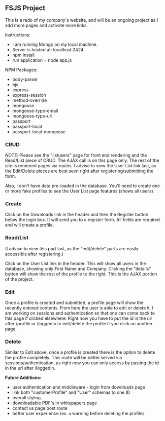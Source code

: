## FSJS Project

This is a redo of my company's website, and
will be an ongoing project as I add more pages and activate more links.

Instructions:

* I am running Mongo on my local machine.
* Server is hosted at: localhost:2424
* npm install
* run application = node app.js

NPM Packages:
* body-parser
* ejs
* express
* express-session
* method-override
* mongoose
* mongoose-type-email
* mongoose-type-url
* passport
* passport-local
* passport-local-mongoose

### CRUD

_NOTE:_ Please see the "listusers" page for front end rendering and the Read/List piece of CRUD. The AJAX call is on this page only.
The rest of the site is rendered pages via routes. I advise to view the User List link last, as the Edit/Delete pieces are best seen right after registering/submitting the form.

Also, I don't have data pre-loaded in the database. You'll need to create one or more fake profiles to see the User List page features (shows all users).


### Create

Click on the Downloads link in the header and then the Register button below the login box. It will send you to a register form. All fields are required and will create a profile.

### Read/List

(I advise to view this part last, as the "edit/delete" parts are easily accessible after registering.)

Click on the User List link in the header. This will show all users in the database, showing only First Name and Company.
Clicking the "details" button will show the rest of the profile to the right. This is the AJAX portion of the project.

### Edit

Once a profile is created and submitted, a profile page will show the recently entered contents. From here the user is able to edit or delete it.
I am working on sessions and authentication so that one can come back to this page if clicked elsewhere.
Right now you have to put the id in the url after /profile or /loggedin to edit/delete the profile if you click on another page.

### Delete

Similar to Edit above, once a profile is created there is the option to delete the profile completely.
This route will be better served via sessions/authentication, as right now you can only access by pasting the id in the url after /loggedin.



****Future Additions:****
* user authentication and middleware - login from downloads page
* link both "customerProfile" and "User" schemas to one ID
* overall styling
* downloadable PDF's in whitepapers page
* contact us page post route
* better user experience (ex. a warning before deleting the profile)




